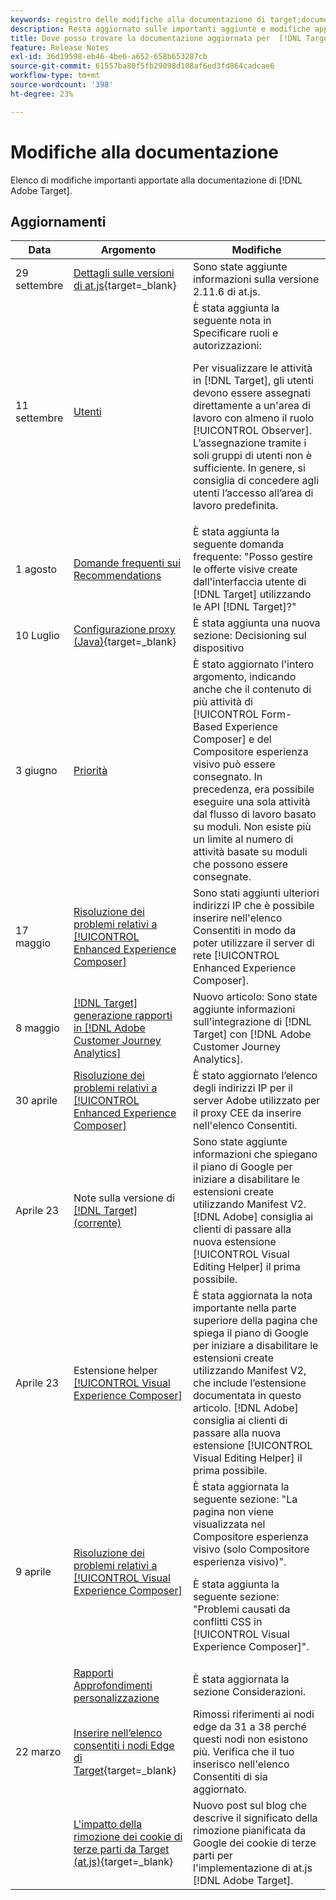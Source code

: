 ```yaml
---
keywords: registro delle modifiche alla documentazione di target;documentazione di aggiornamenti;nuovi argomenti;modifiche;aggiornamenti;aggiornamento
description: Resta aggiornato sulle importanti aggiunte e modifiche apportate alla documentazione di  [!DNL Adobe Target] .
title: Dove posso trovare la documentazione aggiornata per  [!DNL Target]?
feature: Release Notes
exl-id: 36d19598-eb46-4be6-a652-658b653287cb
source-git-commit: 61557ba80f5fb29098d108af6ed3fd864cadcae6
workflow-type: tm+mt
source-wordcount: '398'
ht-degree: 23%

---
```


# Modifiche alla documentazione

Elenco di modifiche importanti apportate alla documentazione di [!DNL Adobe Target].

## Aggiornamenti

| Data | Argomento | Modifiche |
|--- |--- |--- |
| 29 settembre | [Dettagli sulle versioni di at.js](https://experienceleague.adobe.com/en/docs/target-dev/developer/client-side/at-js-implementation/target-atjs-versions){target=_blank} | Sono state aggiunte informazioni sulla versione 2.11.6 di at.js. |
| 11 settembre | [Utenti](/help/main/administrating-target/c-user-management/c-user-management/user-management.md) | È stata aggiunta la seguente nota in Specificare ruoli e autorizzazioni:<P> Per visualizzare le attività in [!DNL Target], gli utenti devono essere assegnati direttamente a un&#39;area di lavoro con almeno il ruolo [!UICONTROL Observer]. L’assegnazione tramite i soli gruppi di utenti non è sufficiente. In genere, si consiglia di concedere agli utenti l’accesso all’area di lavoro predefinita. |
| 1 agosto | [Domande frequenti sui Recommendations](/help/main/c-recommendations/c-recommendations-faq/recommendations-faq.md) | È stata aggiunta la seguente domanda frequente: &quot;Posso gestire le offerte visive create dall&#39;interfaccia utente di [!DNL Target] utilizzando le API [!DNL Target]?&quot; |
| 10 Luglio | [Configurazione proxy (Java)](https://experienceleague.adobe.com/en/docs/target-dev/developer/server-side/java/proxy-configuration){target=_blank} | È stata aggiunta una nuova sezione: Decisioning sul dispositivo |
| 3 giugno | [Priorità](/help/main/c-activities/priority.md) | È stato aggiornato l&#39;intero argomento, indicando anche che il contenuto di più attività di [!UICONTROL Form-Based Experience Composer] e del Compositore esperienza visivo può essere consegnato. In precedenza, era possibile eseguire una sola attività dal flusso di lavoro basato su moduli. Non esiste più un limite al numero di attività basate su moduli che possono essere consegnate. |
| 17 maggio | [Risoluzione dei problemi relativi a [!UICONTROL Enhanced Experience Composer]](/help/main/c-experiences/c-visual-experience-composer/r-troubleshoot-composer/troubleshooting-issues-related-to-the-enhanced-experience-composer-eec.md) | Sono stati aggiunti ulteriori indirizzi IP che è possibile inserire nell&#39;elenco Consentiti in modo da poter utilizzare il server di rete [!UICONTROL Enhanced Experience Composer]. |
| 8 maggio | [[!DNL Target] generazione rapporti in [!DNL Adobe Customer Journey Analytics]](/help/main/c-integrating-target-with-mac/cja/target-reporting-in-cja.md) | Nuovo articolo: Sono state aggiunte informazioni sull&#39;integrazione di [!DNL Target] con [!DNL Adobe Customer Journey Analytics]. |
| 30 aprile | [Risoluzione dei problemi relativi a [!UICONTROL Enhanced Experience Composer]](/help/main/c-experiences/c-visual-experience-composer/r-troubleshoot-composer/troubleshooting-issues-related-to-the-enhanced-experience-composer-eec.md) | È stato aggiornato l’elenco degli indirizzi IP per il server Adobe utilizzato per il proxy CEE da inserire nell&#39;elenco Consentiti. |
| Aprile 23 | Note sulla versione di [[!DNL Target]  (corrente)](/help/main/r-release-notes/release-notes.md) | Sono state aggiunte informazioni che spiegano il piano di Google per iniziare a disabilitare le estensioni create utilizzando Manifest V2. [!DNL Adobe] consiglia ai clienti di passare alla nuova estensione [!UICONTROL Visual Editing Helper] il prima possibile. |
| Aprile 23 | Estensione helper [[!UICONTROL Visual Experience Composer]](/help/main/c-experiences/c-visual-experience-composer/r-troubleshoot-composer/vec-helper-browser-extension.md) | È stata aggiornata la nota importante nella parte superiore della pagina che spiega il piano di Google per iniziare a disabilitare le estensioni create utilizzando Manifest V2, che include l’estensione documentata in questo articolo. [!DNL Adobe] consiglia ai clienti di passare alla nuova estensione [!UICONTROL Visual Editing Helper] il prima possibile. |
| 9 aprile | [Risoluzione dei problemi relativi a [!UICONTROL Visual Experience Composer]](/help/main/c-experiences/c-visual-experience-composer/r-troubleshoot-composer/troubleshooting-issues-related-to-the-visual-experience-composer-vec.md) | È stata aggiornata la seguente sezione: &quot;La pagina non viene visualizzata nel Compositore esperienza visivo (solo Compositore esperienza visivo)&quot;.<P>È stata aggiunta la seguente sezione: &quot;Problemi causati da conflitti CSS in [!UICONTROL Visual Experience Composer]&quot;. |
|  | [Rapporti Approfondimenti personalizzazione](/help/main/c-reports/c-personalization-insights-reports/personalization-insights-reports.md) | È stata aggiornata la sezione Considerazioni. |
| 22 marzo | [Inserire nell’elenco consentiti i nodi Edge di Target](https://experienceleague.adobe.com/en/docs/target-dev/developer/implementation/privacy/allowlist-edges){target=_blank} | Rimossi riferimenti ai nodi edge da 31 a 38 perché questi nodi non esistono più. Verifica che il tuo inserisco nell&#39;elenco Consentiti di sia aggiornato. |
|  | [L&#39;impatto della rimozione dei cookie di terze parti da Target (at.js)](https://experienceleague.adobe.com/docs/target-dev/assets/third_party_cookie_deprecation){target=_blank} | Nuovo post sul blog che descrive il significato della rimozione pianificata da Google dei cookie di terze parti per l&#39;implementazione di at.js [!DNL Adobe Target]. |